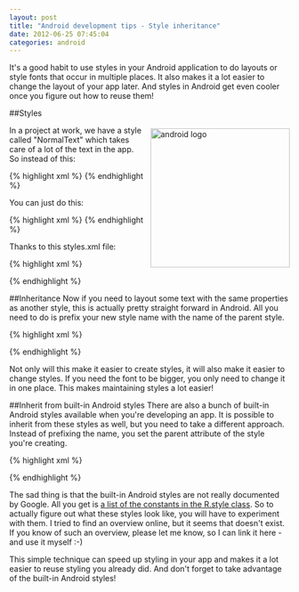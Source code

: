 ```yaml
---
layout: post
title: "Android development tips - Style inheritance"
date: 2012-06-25 07:45:04
categories: android
---
```

It's a good habit to use styles in your Android application to do layouts or style fonts that occur in multiple places. It also makes it a lot easier to change the layout of your app later. And styles in Android get even cooler once you figure out how to reuse them!

##Styles

<img style="float: right; margin: 5px 0 5px 10px; width: 250px;" alt="android logo" src="http://kevinpelgrims.com/blog/files/images/2012/05/android.png" />

In a project at work, we have a style called "NormalText" which takes care of a lot of the text in the app. So instead of this:

{% highlight xml %}
<TextView
    android:layout_width="wrap_content"
    android:layout_height="wrap_content"
    android:textSize="14sp"
    android:textColor="#000000"
    android:text="@string/hello" />
{% endhighlight %}

You can just do this:

{% highlight xml %}
<TextView
    style="@style/NormalText"
    android:text="@string/hello" />
{% endhighlight %}

Thanks to this styles.xml file:

{% highlight xml %}
<?xml version="1.0" encoding="utf-8"?>
<resources>
    <style name="NormalText">
        <item name="android:layout_width">wrap_content</item>
        <item name="android:layout_height">wrap_content</item>
        <item name="android:textSize">14sp</item>
        <item name="android:textColor">#000000</item>
    </style>
</resources>
{% endhighlight %}

##Inheritance
Now if you need to layout some text with the same properties as another style, this is actually pretty straight forward in Android. All you need to do is prefix your new style name with the name of the parent style.

{% highlight xml %}
<style name="NormalText.Green">
    <item name="android:textColor">#00ff00</item>
</style>
{% endhighlight %}

Not only will this make it easier to create styles, it will also make it easier to change styles. If you need the font to be bigger, you only need to change it in one place. This makes maintaining styles a lot easier!

##Inherit from built-in Android styles
There are also a bunch of built-in Android styles available when you're developing an app. It is possible to inherit from these styles as well, but you need to take a different approach. Instead of prefixing the name, you set the parent attribute of the style you're creating.

{% highlight xml %}
<style name="RedText" parent="@android:style/TextAppearance">
    <item name="android:textColor">#ff0000</item>
</style>
{% endhighlight %}
 
The sad thing is that the built-in Android styles are not really documented by Google. All you get is [a list of the constants in the R.style class](http://developer.android.com/reference/android/R.style.html). So to actually figure out what these styles look like, you will have to experiment with them. I tried to find an overview online, but it seems that doesn't exist. If you know of such an overview, please let me know, so I can link it here - and use it myself :-)

This simple technique can speed up styling in your app and makes it a lot easier to reuse styling you already did. And don't forget to take advantage of the built-in Android styles!
